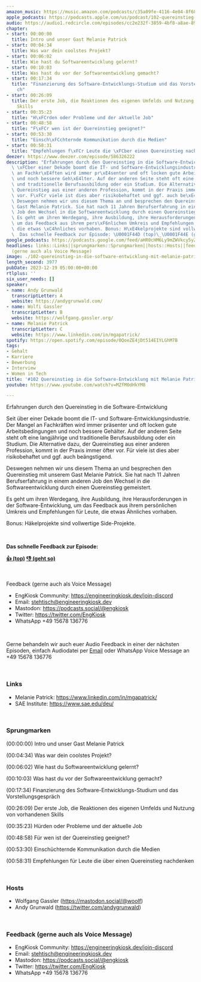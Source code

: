 ```yaml
---
amazon_music: https://music.amazon.com/podcasts/c35a09fe-4116-4e04-8f68-77d61b112e46/episodes/bfb9b3e2-79d0-464c-9663-36508b627c14/engineering-kiosk-102-quereinstieg-in-die-software-entwicklung-mit-melanie-patrick
apple_podcasts: https://podcasts.apple.com/us/podcast/102-quereinstieg-in-die-software-entwicklung-mit-melanie/id1603082924?i=1000639028947&uo=4
audio: https://audio1.redcircle.com/episodes/cc2e232f-3859-4bf8-a8ae-89c3381238d1/stream.mp3
chapter:
- start: 00:00:00
  title: Intro und unser Gast Melanie Patrick
- start: 00:04:34
  title: Was war dein coolstes Projekt?
- start: 00:06:02
  title: Wie hast du Softwareentwicklung gelernt?
- start: 00:10:03
  title: Was hast du vor der Softwareentwicklung gemacht?
- start: 00:17:34
  title: "Finanzierung des Software-Entwicklungs-Studium und das Vorstellungsgespr\xE4\
    ch"
- start: 00:26:09
  title: Der erste Job, die Reaktionen des eigenen Umfelds und Nutzung von vorhandenen
    Skills
- start: 00:35:23
  title: "H\xFCrden oder Probleme und der aktuelle Job"
- start: 00:48:58
  title: "F\xFCr wen ist der Quereinstieg geeignet?"
- start: 00:53:30
  title: "Einsch\xFCchternde Kommunikation durch die Medien"
- start: 00:58:31
  title: "Empfehlungen f\xFCr Leute die \xFCber einen Quereinstieg nachdenken"
deezer: https://www.deezer.com/episode/586326222
description: "Erfahrungen durch den Quereinstieg in die Software-Entwicklung Seit\
  \ \xFCber einer Dekade boomt die IT- und Software-Entwicklungsindustrie. Der Mangel\
  \ an Fachkr\xE4ften wird immer pr\xE4senter und oft locken gute Arbeitsbedingungen\
  \ und noch bessere Geh\xE4lter. Auf der anderen Seite steht oft eine langj\xE4hrige\
  \ und traditionelle Berufsausbildung oder ein Studium. Die Alternative dazu, der\
  \ Quereinstieg aus einer anderen Profession, kommt in der Praxis immer \xF6fter\
  \ vor. F\xFCr viele ist dies aber risikobehaftet und ggf. auch be\xE4ngstigend.\
  \ Deswegen nehmen wir uns diesem Thema an und besprechen den Quereinstieg mit unserem\
  \ Gast Melanie Patrick. Sie hat nach 11 Jahren Berufserfahrung in einem anderen\
  \ Job den Wechsel in die Softwareentwicklung durch einen Quereinstieg gemeistert.\
  \ Es geht um ihren Werdegang, ihre Ausbildung, ihre Herausforderungen in der Software-Entwicklung,\
  \ um das Feedback aus ihrem pers\xF6nlichen Umkreis und Empfehlungen f\xFCr Leute,\
  \ die etwas \xC4hnliches vorhaben. Bonus: H\xE4kelprojekte sind vollwertige Side-Projekte.\
  \  Das schnelle Feedback zur Episode: \U0001F44D (top)\_\U0001F44E (geht so)"
google_podcasts: https://podcasts.google.com/feed/aHR0cHM6Ly9mZWVkcy5yZWRjaXJjbGUuY29tLzBlY2ZkZmQ3LWZkYTEtNGMzZC05NTE1LTQ3NjcyN2Y5ZGY1ZQ/episode/ZDlkMTRlMTctYjc2OC00OTM5LTk1YWItZjhiYTZlNDlkYTUx?sa=X&ved=2ahUKEwj35PC44ZqDAxXqm44IHc11Ch8QkfYCegQIARAF
headlines: links::Links||sprungmarken::Sprungmarken||hosts::Hosts||feedback-gerne-auch-als-voice-message::Feedback
  (gerne auch als Voice Message)
image: ./102-quereinstieg-in-die-software-entwicklung-mit-melanie-patrick.jpg
length_second: 3977
pubDate: 2023-12-19 05:00:00+00:00
rtlplus: ''
six_user_needs: []
speaker:
- name: Andy Grunwald
  transcriptLetter: A
  website: https://andygrunwald.com/
- name: Wolfi Gassler
  transcriptLetter: B
  website: https://wolfgang.gassler.org/
- name: Melanie Patrick
  transcriptLetter: C
  website: https://www.linkedin.com/in/mgapatrick/
spotify: https://open.spotify.com/episode/0QoeZE4jDt514EIYLGhM7B
tags:
- Gehalt
- Karriere
- Bewerbung
- Interview
- Women in Tech
title: '#102 Quereinstieg in die Software-Entwicklung mit Melanie Patrick'
youtube: https://www.youtube.com/watch?v=MZfM0dHkYM8

---
```

<p>Erfahrungen durch den Quereinstieg in die Software-Entwicklung</p><p>Seit über einer Dekade boomt die IT- und Software-Entwicklungsindustrie. Der Mangel an Fachkräften wird immer präsenter und oft locken gute Arbeitsbedingungen und noch bessere Gehälter. Auf der anderen Seite steht oft eine langjährige und traditionelle Berufsausbildung oder ein Studium. Die Alternative dazu, der Quereinstieg aus einer anderen Profession, kommt in der Praxis immer öfter vor. Für viele ist dies aber risikobehaftet und ggf. auch beängstigend.</p><p>Deswegen nehmen wir uns diesem Thema an und besprechen den Quereinstieg mit unserem Gast Melanie Patrick. Sie hat nach 11 Jahren Berufserfahrung in einem anderen Job den Wechsel in die Softwareentwicklung durch einen Quereinstieg gemeistert.</p><p>Es geht um ihren Werdegang, ihre Ausbildung, ihre Herausforderungen in der Software-Entwicklung, um das Feedback aus ihrem persönlichen Umkreis und Empfehlungen für Leute, die etwas Ähnliches vorhaben.</p><p>Bonus: Häkelprojekte sind vollwertige Side-Projekte.</p><p><br></p><p><strong>Das schnelle Feedback zur Episode:</strong></p><p><a href="https://api.openpodcast.dev/feedback/102/upvote" rel="nofollow"><strong>👍 (top)</strong></a><strong> </strong><a href="https://api.openpodcast.dev/feedback/102/downvote" rel="nofollow"><strong>👎 (geht so)</strong></a></p><p><br></p><p>Feedback (gerne auch als Voice Message)</p><ul><li>EngKiosk Community: <a href="https://engineeringkiosk.dev/join-discord">https://engineeringkiosk.dev/join-discord</a> </li><li>Email: <a href="mailto:stehtisch@engineeringkiosk.dev" rel="nofollow">stehtisch@engineeringkiosk.dev</a></li><li>Mastodon: <a href="https://podcasts.social/@engkiosk" rel="nofollow">https://podcasts.social/@engkiosk</a></li><li>Twitter: <a href="https://twitter.com/EngKiosk" rel="nofollow">https://twitter.com/EngKiosk</a></li><li>WhatsApp +49 15678 136776</li></ul><p><br></p><p>Gerne behandeln wir auch euer Audio Feedback in einer der nächsten Episoden, einfach Audiodatei per <a href="https://engineeringkiosk.dev/kontakt/">Email</a> oder WhatsApp Voice Message an +49 15678 136776</p><p><br></p><h3 id="links">Links</h3><ul><li>Melanie Patrick: <a href="https://www.linkedin.com/in/mgapatrick/" rel="nofollow">https://www.linkedin.com/in/mgapatrick/</a></li><li>SAE Institute: <a href="https://www.sae.edu/deu/" rel="nofollow">https://www.sae.edu/deu/</a></li></ul><p><br></p><h3 id="sprungmarken">Sprungmarken</h3><p>(00:00:00) Intro und unser Gast Melanie Patrick</p><p>(00:04:34) Was war dein coolstes Projekt?</p><p>(00:06:02) Wie hast du Softwareentwicklung gelernt?</p><p>(00:10:03) Was hast du vor der Softwareentwicklung gemacht?</p><p>(00:17:34) Finanzierung des Software-Entwicklungs-Studium und das Vorstellungsgespräch</p><p>(00:26:09) Der erste Job, die Reaktionen des eigenen Umfelds und Nutzung von vorhandenen Skills</p><p>(00:35:23) Hürden oder Probleme und der aktuelle Job</p><p>(00:48:58) Für wen ist der Quereinstieg geeignet?</p><p>(00:53:30) Einschüchternde Kommunikation durch die Medien</p><p>(00:58:31) Empfehlungen für Leute die über einen Quereinstieg nachdenken</p><p><br></p><h3 id="hosts">Hosts</h3><ul><li>Wolfgang Gassler (<a href="https://mastodon.social/@woolf" rel="nofollow">https://mastodon.social/@woolf</a>)</li><li>Andy Grunwald (<a href="https://twitter.com/andygrunwald" rel="nofollow">https://twitter.com/andygrunwald</a>)</li></ul><p><br></p><h3 id="feedback-gerne-auch-als-voice-message">Feedback (gerne auch als Voice Message)</h3><ul><li>EngKiosk Community: <a href="https://engineeringkiosk.dev/join-discord">https://engineeringkiosk.dev/join-discord</a> </li><li>Email: <a href="mailto:stehtisch@engineeringkiosk.dev" rel="nofollow">stehtisch@engineeringkiosk.dev</a></li><li>Mastodon: <a href="https://podcasts.social/@engkiosk" rel="nofollow">https://podcasts.social/@engkiosk</a></li><li>Twitter: <a href="https://twitter.com/EngKiosk" rel="nofollow">https://twitter.com/EngKiosk</a></li><li>WhatsApp +49 15678 136776</li></ul>
